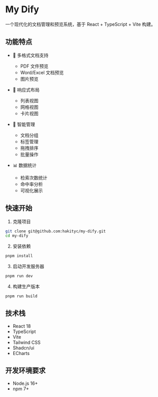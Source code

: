 # My Dify

一个现代化的文档管理和预览系统，基于 React + TypeScript + Vite 构建。

## 功能特点

- 📄 多格式文档支持

  - PDF 文件预览
  - Word/Excel 文档预览
  - 图片预览

- 📱 响应式布局

  - 列表视图
  - 网格视图
  - 卡片视图

- 🎯 智能管理

  - 文档分组
  - 标签管理
  - 拖拽排序
  - 批量操作

- 📊 数据统计
  - 检索次数统计
  - 命中率分析
  - 可视化展示

## 快速开始

1. 克隆项目

```bash
git clone git@github.com:hakityc/my-dify.git
cd my-dify
```

2. 安装依赖

```bash
pnpm install
```

3. 启动开发服务器

```bash
pnpm run dev
```

4. 构建生产版本

```bash
pnpm run build
```

## 技术栈

- React 18
- TypeScript
- Vite
- Tailwind CSS
- Shadcn/ui
- ECharts

## 开发环境要求

- Node.js 16+
- npm 7+
